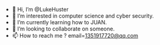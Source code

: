 - 👋 Hi, I’m @LukeHuster
- 👀 I’m interested in computer science and cyber security.
- 🌱 I’m currently learning how to JUAN.
- 💞️ I’m looking to collaborate on someone.
- 📫 How to reach me ? email=1351917720@qq.com

<!---
LukeHuster/LukeHuster is a ✨ special ✨ repository because its `README.md` (this file) appears on your GitHub profile.
You can click the Preview link to take a look at your changes.
--->
